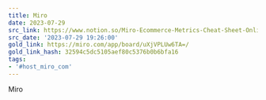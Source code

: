 ```yaml
---
title: Miro
date: 2023-07-29
src_link: https://www.notion.so/Miro-Ecommerce-Metrics-Cheat-Sheet-Online-Whiteboard-for-Visual-Collaboration-47ec33d7124747ba810c301885ce7e1a
src_date: '2023-07-29 19:26:00'
gold_link: https://miro.com/app/board/uXjVPLUw6TA=/
gold_link_hash: 32594c5dc5105aef80c5376b0b6bfa16
tags:
- '#host_miro_com'
---
```


















Miro